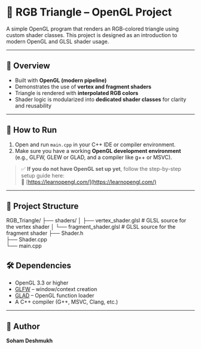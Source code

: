 # 🔺 RGB Triangle – OpenGL Project

A simple OpenGL program that renders an RGB-colored triangle using custom shader classes. This project is designed as an introduction to modern OpenGL and GLSL shader usage.

---

## 🎯 Overview

- Built with **OpenGL (modern pipeline)**  
- Demonstrates the use of **vertex and fragment shaders**
- Triangle is rendered with **interpolated RGB colors**
- Shader logic is modularized into **dedicated shader classes** for clarity and reusability

---

## 🧪 How to Run

1. Open and run `main.cpp` in your C++ IDE or compiler environment.
2. Make sure you have a working **OpenGL development environment** (e.g., GLFW, GLEW or GLAD, and a compiler like g++ or MSVC).

> ✅ **If you do not have OpenGL set up yet**, follow the step-by-step setup guide here:  
> 📘 [https://learnopengl.com/](https://learnopengl.com/)

---

## 📁 Project Structure
RGB_Triangle/
├── shaders/
│   ├── vertex_shader.glsl     # GLSL source for the vertex shader
│   └── fragment_shader.glsl   # GLSL source for the fragment shader
├── Shader.h               
├── Shader.cpp             
└── main.cpp               

## 🛠️ Dependencies

- OpenGL 3.3 or higher
- [GLFW](https://www.glfw.org/) – window/context creation
- [GLAD](https://glad.dav1d.de/) – OpenGL function loader
- A C++ compiler (G++, MSVC, Clang, etc.)

---

## 👤 Author
**Soham Deshmukh**
